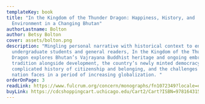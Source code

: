 ```yaml
---
templateKey: book
title: "In the Kingdom of the Thunder Dragon: Happiness, History, and
  Environment in a Changing Bhutan"
authorLastname: Bolton
author: Betsy Bolton
cover: assets/bolton.png
description: "Mingling personal narrative with historical context to engage
  undergraduate students and general readers, In the Kingdom of the Thunder
  Dragon explores Bhutan’s Vajrayana Buddhist heritage and ongoing embrace of
  tradition alongside development, the country’s newly minted democracy amidst a
  complicated history of citizenship and belonging, and the challenges the
  nation faces in a period of increasing globalization. "
orderOnPage: 3
readLink: https://www.fulcrum.org/concern/monographs/fn1072349?locale=en
buyLink: https://cdcshoppingcart.uchicago.edu/Cart2/Cart?ISBN=9781643150826&PRESS=lever
---
```

